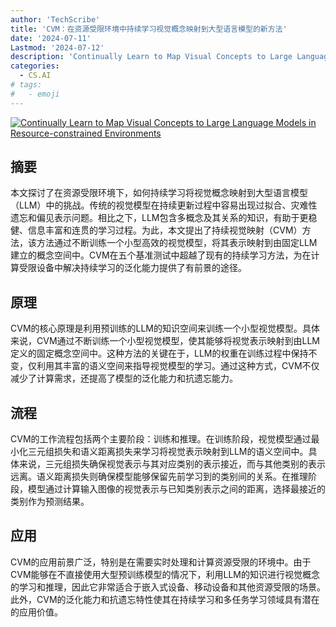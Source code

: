 ```yaml
---
author: 'TechScribe'
title: 'CVM：在资源受限环境中持续学习视觉概念映射到大型语言模型的新方法'
date: '2024-07-11'
Lastmod: '2024-07-12'
description: 'Continually Learn to Map Visual Concepts to Large Language Models in Resource-constrained Environments'
categories:
  - CS.AI
# tags:
#   - emoji
---
```


[![Continually Learn to Map Visual Concepts to Large Language Models in Resource-constrained Environments](https://arxiv-research-1301205113.cos.ap-guangzhou.myqcloud.com/images/2407.08279v1.pdf_0.jpg)](https://arxiv.org/abs/2407.08279v1)

## 摘要

本文探讨了在资源受限环境下，如何持续学习将视觉概念映射到大型语言模型（LLM）中的挑战。传统的视觉模型在持续更新过程中容易出现过拟合、灾难性遗忘和偏见表示问题。相比之下，LLM包含多概念及其关系的知识，有助于更稳健、信息丰富和连贯的学习过程。为此，本文提出了持续视觉映射（CVM）方法，该方法通过不断训练一个小型高效的视觉模型，将其表示映射到由固定LLM建立的概念空间中。CVM在五个基准测试中超越了现有的持续学习方法，为在计算受限设备中解决持续学习的泛化能力提供了有前景的途径。<!--more-->

## 原理

CVM的核心原理是利用预训练的LLM的知识空间来训练一个小型视觉模型。具体来说，CVM通过不断训练一个小型视觉模型，使其能够将视觉表示映射到由LLM定义的固定概念空间中。这种方法的关键在于，LLM的权重在训练过程中保持不变，仅利用其丰富的语义空间来指导视觉模型的学习。通过这种方式，CVM不仅减少了计算需求，还提高了模型的泛化能力和抗遗忘能力。

## 流程

CVM的工作流程包括两个主要阶段：训练和推理。在训练阶段，视觉模型通过最小化三元组损失和语义距离损失来学习将视觉表示映射到LLM的语义空间中。具体来说，三元组损失确保视觉表示与其对应类别的表示接近，而与其他类别的表示远离。语义距离损失则确保模型能够保留先前学习到的类别间的关系。在推理阶段，模型通过计算输入图像的视觉表示与已知类别表示之间的距离，选择最接近的类别作为预测结果。

## 应用

CVM的应用前景广泛，特别是在需要实时处理和计算资源受限的环境中。由于CVM能够在不直接使用大型预训练模型的情况下，利用LLM的知识进行视觉概念的学习和推理，因此它非常适合于嵌入式设备、移动设备和其他资源受限的场景。此外，CVM的泛化能力和抗遗忘特性使其在持续学习和多任务学习领域具有潜在的应用价值。